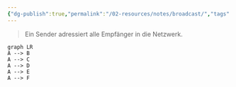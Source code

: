 ```yaml
---
{"dg-publish":true,"permalink":"/02-resources/notes/broadcast/","tags":["netzwerk"],"noteIcon":"","updated":"2024-07-04T11:38:16.000+02:00"}
---
```


> Ein Sender adressiert alle Empfänger in die Netzwerk.
```mermaid
graph LR
A --> B
A --> C
A --> D
A --> E
A --> F
```